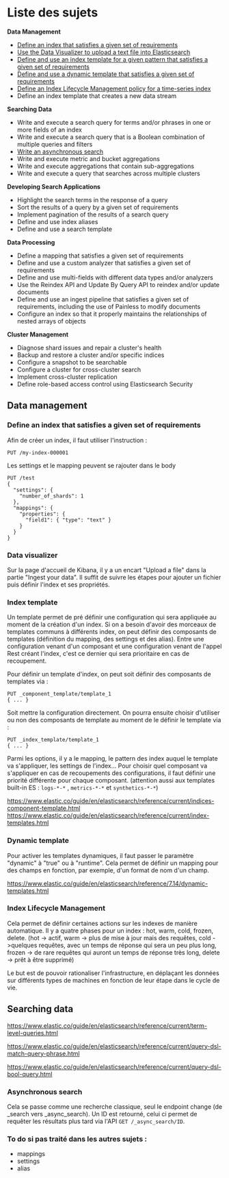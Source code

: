 # Liste des sujets



**Data Management**

- [Define an index that satisfies a given set of requirements](#define-an-index-that-satisfies-a-given-set-of-requirements)
- [Use  the Data Visualizer to upload a text file into Elasticsearch](#data-visualizer)
- [Define and use an index template for a given pattern that satisfies a given set of requirements](#index-template)
- [Define and use a dynamic template that satisfies a given set of requirements](#dynamic-template)
- [Define an Index Lifecycle Management policy for a time-series index](index-lifecycle-management)
- Define an index template that creates a new data stream

**Searching Data**

- Write and execute a search query for terms and/or phrases in one or more fields of an index
- Write and execute a search query that is a Boolean combination of multiple queries and filters
-  [Write an asynchronous search](asynchronous-search)
- Write and execute metric and bucket aggregations
- Write and execute aggregations that contain sub-aggregations
- Write and execute a query that searches across multiple clusters

**Developing Search Applications**

- Highlight the search terms in the response of a query
- Sort the results of a query by a given set of requirements
- Implement pagination of the results of a search query
- Define and use index aliases
- Define and use a search template

**Data Processing**

- Define a mapping that satisfies a given set of requirements
- Define and use a custom analyzer that satisfies a given set of requirements
- Define and use multi-fields with different data types and/or analyzers
- Use the Reindex API and Update By Query API to reindex and/or update documents
- Define and use an ingest pipeline that satisfies a given set of requirements, including the use of Painless to modify documents
- Configure an index so that it properly maintains the relationships of nested arrays of objects

**Cluster Management**

- Diagnose shard issues and repair a cluster's health
- Backup and restore a cluster and/or specific indices
-  Configure a snapshot to be searchable
- Configure a cluster for cross-cluster search
- Implement cross-cluster replication
- Define role-based access control using Elasticsearch Security



## Data management

### Define an index that satisfies a given set of requirements

Afin de créer un index, il faut utiliser l'instruction :

```console
PUT /my-index-000001
```

Les settings et le mapping peuvent se rajouter dans le body

```console
PUT /test
{
  "settings": {
    "number_of_shards": 1
  },
  "mappings": {
    "properties": {
      "field1": { "type": "text" }
    }
  }
}
```

### Data visualizer

Sur la page d'accueil de Kibana, il y a un encart "Upload a file" dans la partie "Ingest your data". Il suffit de suivre les étapes pour ajouter un fichier puis définir l'index et ses propriétés.

### Index template

Un template permet de pré définir une configuration qui sera appliquée au moment de la création d'un index. Si on a besoin d'avoir des morceaux de templates communs à différents index, on peut définir des composants de templates (définition du mapping, des settings et des alias). Entre une configuration venant d'un composant et une configuration venant de l'appel Rest créant l'index, c'est ce dernier qui sera prioritaire en cas de recoupement.

Pour définir un template d'index, on peut soit définir des composants de templates via :

```console
PUT _component_template/template_1
{ ... }
```
Soit mettre la configuration directement. On pourra ensuite choisir d'utiliser ou non des composants de template au moment de le définir le template via :
```console
PUT _index_template/template_1
{ ... }
```
Parmi les options, il y a le mapping, le pattern des index auquel le template va s'appliquer, les settings de l'index... Pour choisir quel composant va s'appliquer en cas de recoupements des configurations, il faut définir une priorité différente pour chaque composant. (attention aussi aux templates built-in ES : `logs-*-*` , `metrics-*-*` et `synthetics-*-*`)

https://www.elastic.co/guide/en/elasticsearch/reference/current/indices-component-template.html
https://www.elastic.co/guide/en/elasticsearch/reference/current/index-templates.html


### Dynamic template

Pour activer les templates dynamiques, il faut passer le paramètre "dynamic" à "true" ou à "runtime". Cela permet de définir un mapping pour des champs en fonction, par exemple, d'un format de nom d'un champ.  

https://www.elastic.co/guide/en/elasticsearch/reference/7.14/dynamic-templates.html



### Index Lifecycle Management

Cela permet de définir certaines actions sur les indexes de manière automatique. Il y a quatre phases pour un index : hot, warm, cold, frozen, delete. (hot -> actif, warm -> plus de mise à jour mais des requêtes, cold ->quelques requêtes, avec un temps de réponse qui sera un peu plus long, frozen -> de rare requêtes qui auront un temps de réponse très long, delete -> prêt à être supprimé)

Le but est de pouvoir rationaliser l'infrastructure, en déplaçant les données sur différents types de machines en fonction de leur étape dans le cycle de vie.



## Searching data

https://www.elastic.co/guide/en/elasticsearch/reference/current/term-level-queries.html

https://www.elastic.co/guide/en/elasticsearch/reference/current/query-dsl-match-query-phrase.html

https://www.elastic.co/guide/en/elasticsearch/reference/current/query-dsl-bool-query.html

### Asynchronous search

Cela se passe comme une recherche classique, seul le endpoint change (de \_search vers \_async_search). Un ID est retourné, celui ci permet de requêter les résultats plus tard via l'API `GET /_async_search/ID`.



### To do si pas traité dans les autres sujets :
- mappings
- settings
- alias

